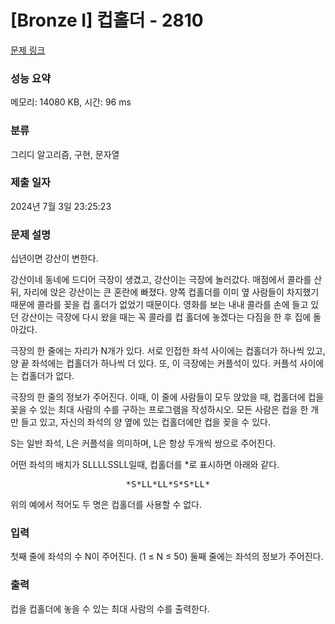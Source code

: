 # [Bronze I] 컵홀더 - 2810 

[문제 링크](https://www.acmicpc.net/problem/2810) 

### 성능 요약

메모리: 14080 KB, 시간: 96 ms

### 분류

그리디 알고리즘, 구현, 문자열

### 제출 일자

2024년 7월 3일 23:25:23

### 문제 설명

<p>십년이면 강산이 변한다.</p>

<p>강산이네 동네에 드디어 극장이 생겼고, 강산이는 극장에 놀러갔다. 매점에서 콜라를 산 뒤, 자리에 앉은 강산이는 큰 혼란에 빠졌다. 양쪽 컵홀더를 이미 옆 사람들이 차지했기 때문에 콜라를 꽂을 컵 홀더가 없었기 때문이다. 영화를 보는 내내 콜라를 손에 들고 있던 강산이는 극장에 다시 왔을 때는 꼭 콜라를 컵 홀더에 놓겠다는 다짐을 한 후 집에 돌아갔다.</p>

<p>극장의 한 줄에는 자리가 N개가 있다. 서로 인접한 좌석 사이에는 컵홀더가 하나씩 있고, 양 끝 좌석에는 컵홀더가 하나씩 더 있다. 또, 이 극장에는 커플석이 있다. 커플석 사이에는 컵홀더가 없다.</p>

<p>극장의 한 줄의 정보가 주어진다. 이때, 이 줄에 사람들이 모두 앉았을 때, 컵홀더에 컵을 꽂을 수 있는 최대 사람의 수를 구하는 프로그램을 작성하시오. 모든 사람은 컵을 한 개만 들고 있고, 자신의 좌석의 양 옆에 있는 컵홀더에만 컵을 꽂을 수 있다.</p>

<p>S는 일반 좌석, L은 커플석을 의미하며, L은 항상 두개씩 쌍으로 주어진다.</p>

<p>어떤 좌석의 배치가 SLLLLSSLL일때, 컵홀더를 *로 표시하면 아래와 같다.</p>

<pre style="text-align: center;">*S*LL*LL*S*S*LL*</pre>

<p>위의 예에서 적어도 두 명은 컵홀더를 사용할 수 없다.</p>

### 입력 

 <p>첫째 줄에 좌석의 수 N이 주어진다. (1 ≤ N ≤ 50) 둘째 줄에는 좌석의 정보가 주어진다.</p>

### 출력 

 <p>컵을 컵홀더에 놓을 수 있는 최대 사람의 수를 출력한다.</p>

